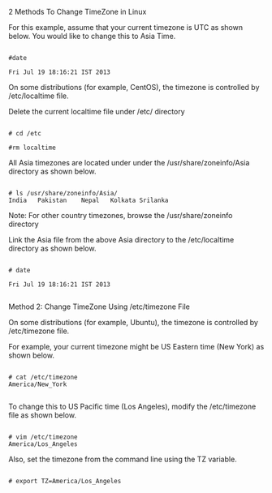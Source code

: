 2 Methods To Change TimeZone in Linux

For this example, assume that your current timezone is UTC as shown below. You would like to change this to Asia Time.


```

#date

Fri Jul 19 18:16:21 IST 2013

```


On some distributions (for example, CentOS), the timezone is controlled by /etc/localtime file.

Delete the current localtime file under /etc/ directory


```

# cd /etc

#rm localtime

```

All Asia timezones are located under under the /usr/share/zoneinfo/Asia directory as shown below.


```

# ls /usr/share/zoneinfo/Asia/
India	Pakistan	Nepal	Kolkata	Srilanka

```
	
Note: For other country timezones, browse the /usr/share/zoneinfo directory



Link the Asia file from the above Asia directory to the /etc/localtime directory as shown below.


```

# date

Fri Jul 19 18:16:21 IST 2013


```

Method 2: Change TimeZone Using /etc/timezone File


On some distributions (for example, Ubuntu), the timezone is controlled by /etc/timezone file.

For example, your current timezone might be US Eastern time (New York) as shown below.


```

# cat /etc/timezone
America/New_York


```
To change this to US Pacific time (Los Angeles), modify the /etc/timezone file as shown below.


```

# vim /etc/timezone
America/Los_Angeles

```

Also, set the timezone from the command line using the TZ variable.


```

# export TZ=America/Los_Angeles


```


